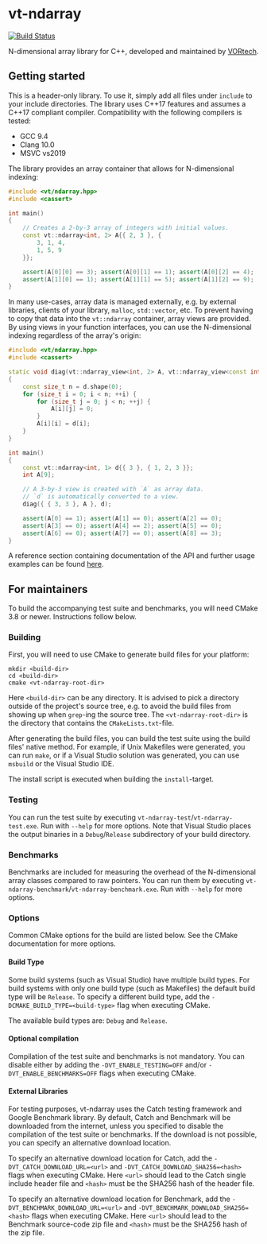 vt-ndarray
==========

[![Build Status](https://github.com/vortechbv/vt-ndarray/actions/workflows/ci.yml/badge.svg)](https://github.com/vortechbv/vt-ndarray/actions/workflows/ci.yml)

N-dimensional array library for C++, developed and maintained by [VORtech](https://vortech.nl/).

Getting started
---------------

This is a header-only library. To use it, simply add all files under `include` to your include directories. The library uses C++17 features and assumes a C++17 compliant compiler. Compatibility with the following compilers is tested:

- GCC 9.4
- Clang 10.0
- MSVC vs2019

The library provides an array container that allows for N-dimensional indexing:

```c++
#include <vt/ndarray.hpp>
#include <cassert>

int main()
{
    // Creates a 2-by-3 array of integers with initial values.
    const vt::ndarray<int, 2> A{{ 2, 3 }, {
        3, 1, 4,
        1, 5, 9
    }};

    assert(A[0][0] == 3); assert(A[0][1] == 1); assert(A[0][2] == 4);
    assert(A[1][0] == 1); assert(A[1][1] == 5); assert(A[1][2] == 9);
}
```

In many use-cases, array data is managed externally, e.g. by external libraries, clients of your library, `malloc`, `std::vector`, etc. To prevent having to copy that data into the `vt::ndarray` container, array views are provided. By using views in your function interfaces, you can use the N-dimensional indexing regardless of the array's origin:

```c++
#include <vt/ndarray.hpp>
#include <cassert>

static void diag(vt::ndarray_view<int, 2> A, vt::ndarray_view<const int, 1> d)
{
    const size_t n = d.shape(0);
    for (size_t i = 0; i < n; ++i) {
        for (size_t j = 0; j < n; ++j) {
            A[i][j] = 0;
        }
        A[i][i] = d[i];
    }
}

int main()
{
    const vt::ndarray<int, 1> d{{ 3 }, { 1, 2, 3 }};
    int A[9];

    // A 3-by-3 view is created with `A` as array data.
    // `d` is automatically converted to a view.
    diag({ { 3, 3 }, A }, d);

    assert(A[0] == 1); assert(A[1] == 0); assert(A[2] == 0);
    assert(A[3] == 0); assert(A[4] == 2); assert(A[5] == 0);
    assert(A[6] == 0); assert(A[7] == 0); assert(A[8] == 3);
}
```

A reference section containing documentation of the API and further usage examples can be found [here](doc/vt/ndarray/readme.md#top).

For maintainers
---------------

To build the accompanying test suite and benchmarks, you will need CMake 3.8 or newer. Instructions follow below.

### Building

First, you will need to use CMake to generate build files for your platform:

```
mkdir <build-dir>
cd <build-dir>
cmake <vt-ndarray-root-dir>
```

Here `<build-dir>` can be any directory. It is advised to pick a directory outside of the project's source tree, e.g. to avoid the build files from showing up when `grep`-ing the source tree. The `<vt-ndarray-root-dir>` is the directory that contains the `CMakeLists.txt`-file.

After generating the build files, you can build the test suite using the build files' native method. For example, if Unix Makefiles were generated, you can run `make`, or if a Visual Studio solution was generated, you can use `msbuild` or the Visual Studio IDE.

The install script is executed when building the `install`-target.

### Testing

You can run the test suite by executing `vt-ndarray-test`/`vt-ndarray-test.exe`. Run with `--help` for more options. Note that Visual Studio places the output binaries in a `Debug`/`Release` subdirectory of your build directory.

### Benchmarks

Benchmarks are included for measuring the overhead of the N-dimensional array classes compared to raw pointers. You can run them by executing `vt-ndarray-benchmark`/`vt-ndarray-benchmark.exe`. Run with `--help` for more options.

### Options

Common CMake options for the build are listed below. See the CMake documentation for more options.

#### Build Type

Some build systems (such as Visual Studio) have multiple build types. For build systems with only one build type (such as Makefiles) the default build type will be `Release`. To specify a different build type, add the `-DCMAKE_BUILD_TYPE=<build-type>` flag when executing CMake.

The available build types are: `Debug` and `Release`.

#### Optional compilation

Compilation of the test suite and benchmarks is not mandatory. You can disable either by adding the `-DVT_ENABLE_TESTING=OFF` and/or `-DVT_ENABLE_BENCHMARKS=OFF` flags when executing CMake.

#### External Libraries

For testing purposes, vt-ndarray uses the Catch testing framework and Google Benchmark library. By default, Catch and Benchmark will be downloaded from the internet, unless you specified to disable the compilation of the test suite or benchmarks. If the download is not possible, you can specify an alternative download location.

To specify an alternative download location for Catch, add the `-DVT_CATCH_DOWNLOAD_URL=<url>` and `-DVT_CATCH_DOWNLOAD_SHA256=<hash>` flags when executing CMake. Here `<url>` should lead to the Catch single include header file and `<hash>` must be the SHA256 hash of the header file.

To specify an alternative download location for Benchmark, add the `-DVT_BENCHMARK_DOWNLOAD_URL=<url>` and `-DVT_BENCHMARK_DOWNLOAD_SHA256=<hash>` flags when executing CMake. Here `<url>` should lead to the Benchmark source-code zip file and `<hash>` must be the SHA256 hash of the zip file.
